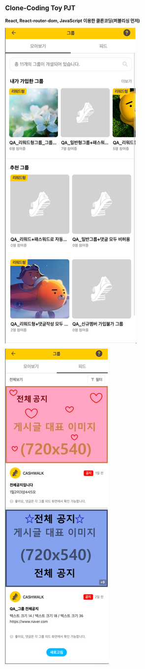 ## Clone-Coding Toy PJT

**React, React-router-dom, JavaScript 이용한 클론코딩(퍼블리싱 먼저)**

![Example1](../react-clone-coding/public/%ED%81%B4%EB%A1%A0%EC%BD%94%EB%94%A91.png).

![Example2](../react-clone-coding/public/%ED%81%B4%EB%A1%A0%EC%BD%94%EB%94%A92.png).

